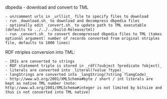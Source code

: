 dbpedia - download and convert to TML

	- un/comment urls in _urllist_ file to specify files to download
	- run _download.sh_ to download and decompress dbpedia files
	- optionally edit _convert.sh_ to update path to TML executable (defaults to ../../../build-Release/tml)
	- run _convert.sh_ to convert decompressed dbpedia files to TML (takes optional argument: number of records converted from original ntriples file, defaults to 1000 lines)

RDF ntriples conversion into TML:

	- IRIs are converted to strings
	- RDF statement triple is stored in _rdf(?subject ?predicate ?object)_
	- literals are converted into _literal(?value ?type)_
	- langStrings are converted into _langString(?string ?langCode)_
	- http://www.w3.org/2001/XMLSchema#byte / short / int literals are kept as native TML number (note: http://www.w3.org/2001/XMLSchema#integer is not limited by bitsize and thus is not converted into TML native)

